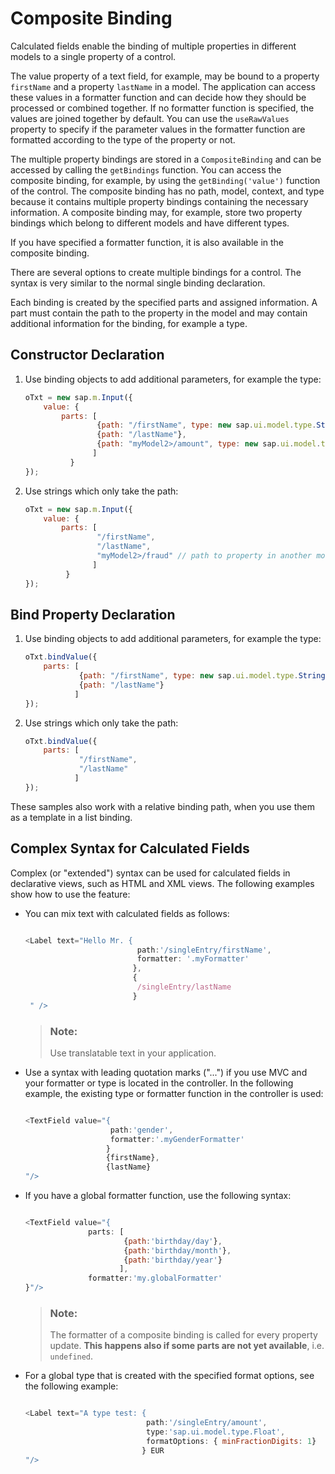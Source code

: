 <!-- loioa2fe8e763014477e87990ff50657a0d0 -->

# Composite Binding

Calculated fields enable the binding of multiple properties in different models to a single property of a control.

The value property of a text field, for example, may be bound to a property `firstName` and a property `lastName` in a model. The application can access these values in a formatter function and can decide how they should be processed or combined together. If no formatter function is specified, the values are joined together by default. You can use the `useRawValues` property to specify if the parameter values in the formatter function are formatted according to the type of the property or not.

The multiple property bindings are stored in a `CompositeBinding` and can be accessed by calling the `getBindings` function. You can access the composite binding, for example, by using the `getBinding('value')` function of the control. The composite binding has no path, model, context, and type because it contains multiple property bindings containing the necessary information. A composite binding may, for example, store two property bindings which belong to different models and have different types.

If you have specified a formatter function, it is also available in the composite binding.

There are several options to create multiple bindings for a control. The syntax is very similar to the normal single binding declaration.

Each binding is created by the specified parts and assigned information. A part must contain the path to the property in the model and may contain additional information for the binding, for example a type.



<a name="loioa2fe8e763014477e87990ff50657a0d0__section_N10044_N10011_N10001"/>

## Constructor Declaration

1.  Use binding objects to add additional parameters, for example the type:

    ```js
    oTxt = new sap.m.Input({
        value: {
            parts: [
                    {path: "/firstName", type: new sap.ui.model.type.String()},
                    {path: "/lastName"},
                    {path: "myModel2>/amount", type: new sap.ui.model.type.Float()} // path to property in another model
                   ]
              }
    }); 
    ```

2.  Use strings which only take the path:

    ```js
    oTxt = new sap.m.Input({
        value: {
            parts: [
                    "/firstName",
                    "/lastName",
                    "myModel2>/fraud" // path to property in another model
                   ]
             }
    }); 
    ```




<a name="loioa2fe8e763014477e87990ff50657a0d0__section_N10062_N10011_N10001"/>

## Bind Property Declaration

1.  Use binding objects to add additional parameters, for example the type:

    ```js
    oTxt.bindValue({
        parts: [
                {path: "/firstName", type: new sap.ui.model.type.String()},
                {path: "/lastName"}
               ]
    }); 
    ```

2.  Use strings which only take the path:

    ```js
    oTxt.bindValue({
        parts: [
                "/firstName",
                "/lastName"
               ]
    }); 
    ```


These samples also work with a relative binding path, when you use them as a template in a list binding.



<a name="loioa2fe8e763014477e87990ff50657a0d0__section_tlp_5np_rcb"/>

## Complex Syntax for Calculated Fields

Complex \(or "extended"\) syntax can be used for calculated fields in declarative views, such as HTML and XML views. The following examples show how to use the feature:

-   You can mix text with calculated fields as follows:

    ```js
    
    <Label text="Hello Mr. {
                             path:'/singleEntry/firstName', 
                             formatter: '.myFormatter'
                            }, 
                            {
                             /singleEntry/lastName
                            }
     " />
    ```

    > ### Note:  
    > Use translatable text in your application.

-   Use a syntax with leading quotation marks \("..."\) if you use MVC and your formatter or type is located in the controller. In the following example, the existing type or formatter function in the controller is used:

    ```js
    
    <TextField value="{
                       path:'gender', 
                       formatter:'.myGenderFormatter'
                      } 
                      {firstName}, 
                      {lastName}
    "/>
    ```

-   If you have a global formatter function, use the following syntax:

    ```js
    
    <TextField value="{
                  parts: [
                          {path:'birthday/day'},
                          {path:'birthday/month'},
                          {path:'birthday/year'}
                         ], 
                  formatter:'my.globalFormatter'
    }"/>
    ```

    > ### Note:  
    > The formatter of a composite binding is called for every property update. **This happens also if some parts are not yet available**, i.e. `undefined`.

-   For a global type that is created with the specified format options, see the following example:

    ```js
    
    <Label text="A type test: {
                               path:'/singleEntry/amount', 
                               type:'sap.ui.model.type.Float', 
                               formatOptions: { minFractionDigits: 1}
                              } EUR
    "/>
    ```


